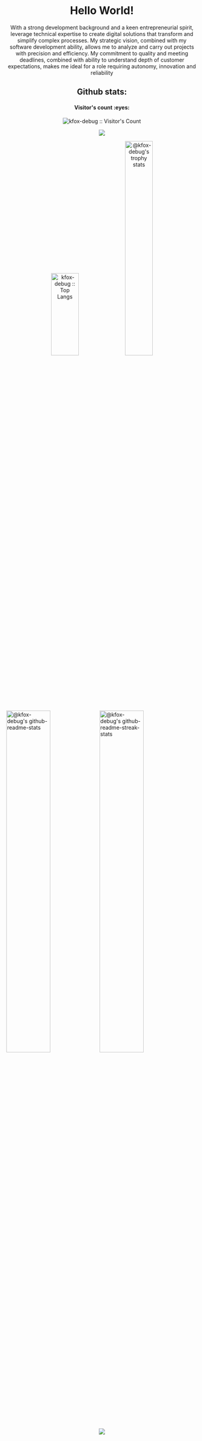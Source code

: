 # <div align="center">Hello World!</div>

<div>
<p style="text-align: center">With a strong development background and a keen entrepreneurial spirit, leverage technical expertise to create digital solutions that transform and simplify complex processes. My strategic vision, combined with my software development ability, allows me to analyze and carry out projects with precision and efficiency. My commitment to quality and meeting deadlines, combined with ability to understand depth of customer expectations, makes me ideal for a role requiring autonomy, innovation and reliability</p>
</div>

<h2 style="text-align: center">Github stats: </h2>
<h4 align="center">Visitor's count :eyes:</h4>
<p align="center"><img src="https://profile-counter.glitch.me/{kfox-debug}/count.svg" alt="kfox-debug :: Visitor's Count" /></p>

<p align='center'>
<img src='https://github-widgetbox.vercel.app/api/profile?username=kfox-debug&data=followers,repositories,stars,commits' />
</p>
 
<p align="center">
<img src="https://github-readme-stats.vercel.app/api/top-langs/?username=kfox-debug&langs_count=10&theme=merko&layout=compact" width="38%" height="216px" alt="kfox-debug :: Top Langs" />
<a href="https://github.com/kfox-debug?tab=achievements"><img src="https://github-profile-trophy.vercel.app/?username=kfox-debug&theme=gitdimmed&no-frame=true&column=3&row=2"  width="38%" alt="@kfox-debug's trophy stats"/></a>
</p>

<p align="center">

<a href="https://github.com/kfox-debug?tab=repositories"><img src="https://github-readme-stats-one-bice.vercel.app/api?username=kfox-debug&theme=merko&show_icons=true&count_private=true&hide_border=true&role=OWNER,ORGANIZATION_MEMBER,COLLABORATOR"  width="48%" alt="@kfox-debug's github-readme-stats"/></a>
<a href="https://github.com/kfox-debug?tab=stars"><img src="https://github-readme-streak-stats.herokuapp.com?user=kfox-debug&theme=merko&hide_border=true&date_format=M%20j%5B%2C%20Y%5D"  width="48%" alt="@kfox-debug's github-readme-streak-stats"/></a>

</p>

<!-- <h2>Contact :postbox:</h2>
<div>
  <a href = "mailto:devpanda168943@gmail.com"><img src="https://img.shields.io/badge/Gmail-D14836?style=for-the-badge&logo=gmail&logoColor=white" target="_blank"></a>
</div> -->

<p align="center">
  <img src="https://capsule-render.vercel.app/api?type=waving&color=gradient&height=65&section=footer"/>
</p>
